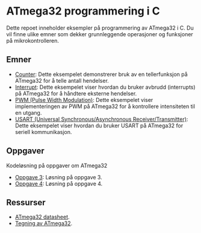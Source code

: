 # ATmega32 programmering i C

Dette repoet inneholder eksempler på programmering av ATmega32 i C. Du vil finne ulike emner som dekker grunnleggende operasjoner og funksjoner på mikrokontrolleren.

## Emner

- [Counter](Topics/counter.c): Dette eksempelet demonstrerer bruk av en tellerfunksjon på ATmega32 for å telle antall hendelser.
- [Interrupt](Topics/interrupt.c): Dette eksempelet viser hvordan du bruker avbrudd (interrupts) på ATmega32 for å håndtere eksterne hendelser.
- [PWM (Pulse Width Modulation)](Topics/pwm.c): Dette eksempelet viser implementeringen av PWM på ATmega32 for å kontrollere intensiteten til en utgang.
- [USART (Universal Synchronous/Asynchronous Receiver/Transmitter)](Topics/usart.c): Dette eksempelet viser hvordan du bruker USART på ATmega32 for seriell kommunikasjon.

## Oppgaver

Kodeløsning på oppgaver om ATmega32
- [Oppgave 3](Assignments/assignment3.c): Løsning på oppgave 3.
- [Oppgave 4](Assignments/assignment4.c): Løsning på oppgave 4.

## Ressurser

- [ATmega32 datasheet](datasheet.pdf).
- [Tegning av ATmega32](io.png).
